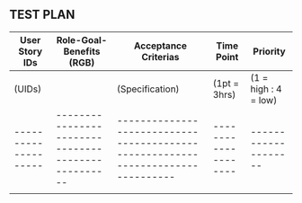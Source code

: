 ## TEST PLAN

|   User Story IDs   |             Role-Goal-Benefits (RGB)             |                              Acceptance Criterias                              |     Time Point     |      Priority      |
|--------------------|--------------------------------------------------|--------------------------------------------------------------------------------|--------------------|--------------------|
|       (UIDs)       |                                                  |                                (Specification)                                 |    (1pt = 3hrs)    |(1 = high : 4 = low)|
|--------------------|--------------------------------------------------|--------------------------------------------------------------------------------|--------------------|--------------------|
|                    |                                                  |                                                                                |                    |                    |
